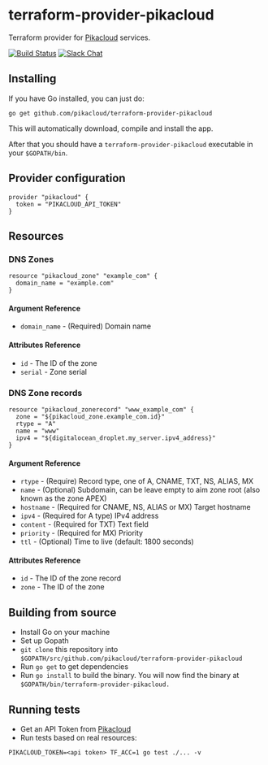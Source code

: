 # terraform-provider-pikacloud
Terraform provider for [Pikacloud](https://pikacloud.com) services.

[![Build Status](https://travis-ci.org/pikacloud/terraform-provider-pikacloud.svg?branch=master)](https://travis-ci.org/pikacloud/terraform-provider-pikacloud) [![Slack Chat](https://img.shields.io/badge/slack-join%20the%20chat-00B9FF.svg)](https://slack-invite.pikacloud.com)


## Installing

If you have Go installed, you can just do:
```
go get github.com/pikacloud/terraform-provider-pikacloud
```
This will automatically download, compile and install the app.

After that you should have a `terraform-provider-pikacloud` executable in your `$GOPATH/bin`.

## Provider configuration

```
provider "pikacloud" {
  token = "PIKACLOUD_API_TOKEN"
}
```

## Resources

### DNS Zones

```
resource "pikacloud_zone" "example_com" {
  domain_name = "example.com"
}
```
#### Argument Reference

- `domain_name` - (Required) Domain name

#### Attributes Reference

- `id` - The ID of the zone
- `serial` - Zone serial

### DNS Zone records

```
resource "pikacloud_zonerecord" "www_example_com" {
  zone = "${pikacloud_zone.example_com.id}"
  rtype = "A"
  name = "www"
  ipv4 = "${digitalocean_droplet.my_server.ipv4_address}"
}
```
#### Argument Reference

- `rtype` - (Require) Record type, one of A, CNAME, TXT, NS, ALIAS, MX
- `name` - (Optional) Subdomain, can be leave empty to aim zone root (also known as the zone APEX)
- `hostname` - (Required for CNAME, NS, ALIAS or MX) Target hostname
- `ipv4` - (Required for A type) IPv4 address
- `content` - (Required for TXT) Text field
- `priority` - (Required for MX) Priority
- `ttl` - (Optional) Time to live (default: 1800 seconds)

#### Attributes Reference

- `id` - The ID of the zone record
- `zone` - The ID of the zone

## Building from source

- Install Go on your machine
- Set up Gopath
- `git clone` this repository into `$GOPATH/src/github.com/pikacloud/terraform-provider-pikacloud`
- Run `go get` to get dependencies
- Run `go install` to build the binary. You will now find the binary at `$GOPATH/bin/terraform-provider-pikacloud.`

## Running tests

- Get an API Token from [Pikacloud](https://pikacloud.com)
- Run tests based on real resources:
```
PIKACLOUD_TOKEN=<api token> TF_ACC=1 go test ./... -v
```
